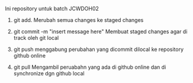 Ini repository untuk batch JCWDOH02 

1. git add. 
Merubah semua changes ke staged changes

2. git commit -m "insert message here"
Membuat staged changes agar di track oleh git local

3. git push
menggabung perubahan yang dicommit dilocal ke repository github online

4. git pull
Mengambil peruabahn yang ada di github online dan di synchronize dgn github local
